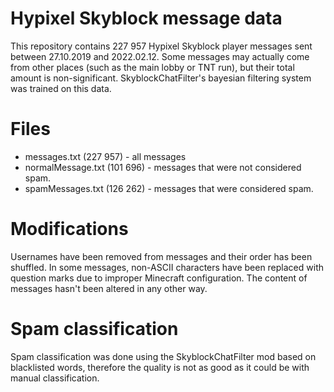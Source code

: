 # Hypixel Skyblock message data
This repository contains 227 957 Hypixel Skyblock player messages sent between 27.10.2019 and 2022.02.12. Some messages may actually come from other places (such as the main lobby or TNT run), but their total amount is non-significant.
SkyblockChatFilter's bayesian filtering system was trained on this data.

# Files
- messages.txt (227 957) - all messages 
- normalMessage.txt (101 696) - messages that were not considered spam.
- spamMessages.txt (126 262) - messages that were considered spam.

# Modifications
Usernames have been removed from messages and their order has been shuffled. In some messages, non-ASCII characters have been replaced with question marks due to improper Minecraft configuration. The content of messages hasn't been altered in any other way.

# Spam classification
Spam classification was done using the SkyblockChatFilter mod based on blacklisted words, therefore the quality is not as good as it could be with manual classification.
